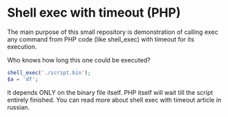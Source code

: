 # Shell exec with timeout (PHP)

The main purpose of this small repository is demonstration
of calling exec any command from PHP code (like shell_exec) with timeout 
for its execution.

Who knows how long this one could be executed?
```php
shell_exec('./script.bin');
$a = 'df';
```
It depends ONLY on the binary file itself. PHP itself will wait till the script entirely finished.
You can read more about shell exec with timeout article in russian.
